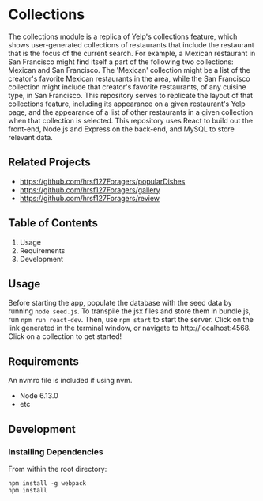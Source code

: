 # Collections

The collections module is a replica of Yelp's collections feature, which shows user-generated collections
of restaurants that include the restaurant that is the focus of the current search. For example, a Mexican
restaurant in San Francisco might find itself a part of the following two collections: Mexican and San Francisco.
The 'Mexican' collection might be a list of the creator's favorite Mexican restaurants in the area, while the
San Francisco collection might include that creator's favorite restaurants, of any cuisine type, in San Francisco.
This repository serves to replicate the layout of that collections feature, including its appearance on a given
restaurant's Yelp page, and the appearance of a list of other restaurants in a given collection when that collection
is selected. This repository uses React to build out the front-end, Node.js and Express on the back-end,
and MySQL to store relevant data.

## Related Projects

* https://github.com/hrsf127Foragers/popularDishes
* https://github.com/hrsf127Foragers/gallery
* https://github.com/hrsf127Foragers/review

## Table of Contents

1. Usage
2. Requirements
3. Development

## Usage

Before starting the app, populate the database with the seed data by running ```node seed.js```. To transpile the jsx files
and store them in bundle.js, run ```npm run react-dev```. Then, use ```npm start``` to start the server. Click on the link
generated in the terminal window, or navigate to http://localhost:4568. Click on a collection to get started!

## Requirements

An nvmrc file is included if using nvm.

* Node 6.13.0
* etc

## Development

### Installing Dependencies
From within the root directory:

```
npm install -g webpack
npm install
```



